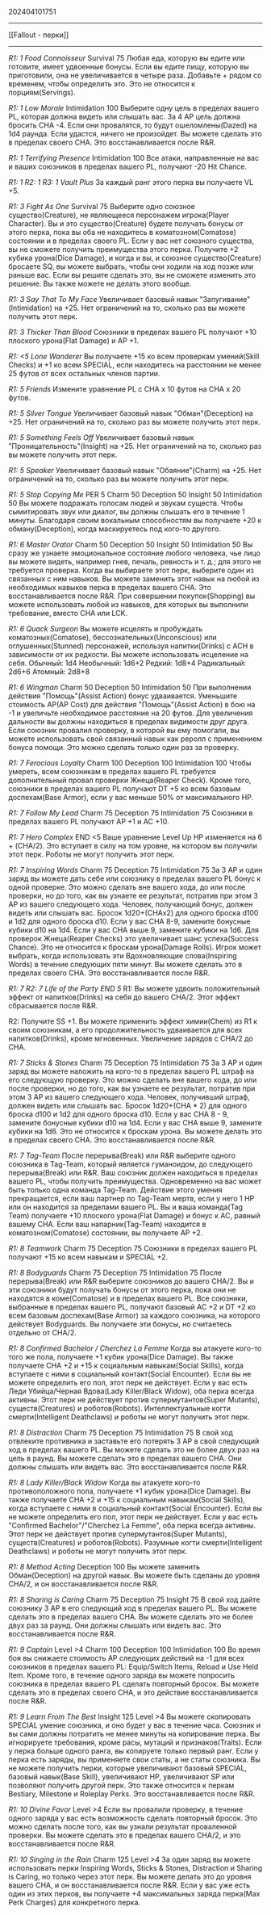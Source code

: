 202404101751
***
[[Fallout - перки]]
***
*R1: 1*
*Food Connoisseur*
Survival 75
Любая еда, которую вы едите или готовите, имеет удвоенные бонусы. 
Если вы едите пищу, которую вы приготовили, она не увеличивается в четыре раза. 
Добавьте + рядом со временем, чтобы определить это. 
Это не относится к порциям(Servings).

*R1: 1*
*Low Morale*
Intimidation 100
Выберите одну цель в пределах вашего PL, 
которая должна видеть или слышать вас. 
За 4 AP цель должна бросить CHA -4. 
Если они провалятся, то будут ошеломлены(Dazed) на 1d4 раунда. 
Если удастся, ничего не произойдет. 
Вы можете сделать это в пределах своего CHA. 
Это восстанавливается после R&R.

*R1: 1*
*Terrifying Presence*
Intimidation 100
Все атаки, направленные на вас и ваших союзников в пределах вашего PL, получают -20 Hit Chance.

*R1: 1*
*R2: 1*
*R3: 1*
*Vault Plus*
За каждый ранг этого перка вы получаете VL +5.

*R1: 3*
*Fight As One*
Survival 75
Выберите одно союзное существо(Creature), не являющееся персонажем игрока(Player Character). 
Вы и это существо(Creature) будете получать бонусы от этого перка, 
пока вы оба не находитесь в коматозном(Comatose) состоянии и в пределах своего PL. 
Если у вас нет союзного существа, вы не сможете получить преимущества этого перка. 
Получите +2 кубика урона(Dice Damage), и когда и вы, и союзное существо(Creature) бросаете SQ, 
вы можете выбрать, чтобы они ходили на ход позже или раньше вас. 
Если вы решите сделать это, вы не сможете изменить это решение. 
Вы также можете не делать этого вообще.

*R1: 3*
*Say That To My Face*
Увеличивает базовый навык "Запугивание"(Intimidation) на +25. 
Нет ограничений на то, сколько раз вы можете получить этот перк.

*R1: 3*
*Thicker Than Blood*
Союзники в пределах вашего PL получают +10 плоского урона(Flat Damage) и AP +1.

*R1: <5*
*Lone Wanderer*
Вы получаете +15 ко всем проверкам умений(Skill Checks) и +1 ко всем SPECIAL, 
если находитесь на расстоянии не менее 25 футов от всех остальных членов партии.

*R1: 5*
*Friends*
Измените уравнение PL с CHA x 10 футов на CHA x 20 футов.

*R1: 5*
*Silver Tongue*
Увеличивает базовый навык "Обман"(Deception) на +25. 
Нет ограничений на то, сколько раз вы можете получить этот перк.

*R1: 5*
*Something Feels Off*
Увеличивает базовый навык "Проницательность"(Insight) на +25. 
Нет ограничений на то, сколько раз вы можете получить этот перк.

*R1: 5*
*Speaker*
Увеличивает базовый навык "Обаяние"(Charm) на +25. 
Нет ограничений на то, сколько раз вы можете получить этот перк.

*R1: 5*
*Stop Copying Me*
PER 5
Charm 50
Deception 50
Insight 50
Intimidation 50
Вы можете подражать голосам людей и звукам существ. 
Чтобы сымитировать звук или диалог, вы должны слышать его в течение 1 минуты. 
Благодаря своим вокальным способностям вы получаете +20 к обману(Deception), когда маскируетесь под кого-то другого.

*R1: 6*
*Master Orator*
Charm 50
Deception 50
Insight 50
Intimidation 50
Вы сразу же узнаете эмоциональное состояние любого человека, 
чье лицо вы можете видеть, например гнев, печаль, ревность и т. д.; 
для этого не требуется проверка. 
Когда вы выбираете этот перк, выберите один из связанных с ним навыков. 
Вы можете заменить этот навык на любой из необходимых навыков перка в пределах вашего CHA. 
Это восстанавливается после R&R. 
При совершении покупок(Shopping) вы можете использовать любой из навыков, 
для которых вы выполнили требование, вместо CHA или LCK.

*R1: 6*
*Quack Surgeon*
Вы можете исцелять и пробуждать коматозных(Comatose), бессознательных(Unconscious) или оглушенных(Stunned) персонажей, 
используя напитки(Drinks) с ACH в зависимости от их редкости. 
Вы можете использовать исцеление на себя.
Обычный: 1d4
Необычный: 1d6+2
Редкий: 1d8+4
Радикальный: 2d6+6
Атомный: 2d8+8

*R1: 6*
*Wingman*
Charm 50
Deception 50
Intimidation 50
При выполнении действия "Помощь"(Assist Action) бонус удваивается. 
Уменьшите стоимость AP(AP Cost) для действия "Помощь"(Assist Action) в бою на -1 
и увеличьте необходимое расстояние на 20 футов. 
Для увеличения дальности вы должны находиться в пределах видимости друг друга. 
Если союзник провалил проверку, в которой вы ему помогали, 
вы можете использовать свой связанный навык как реролл с применением бонуса помощи. 
Это можно сделать только один раз за проверку.

*R1: 7*
*Ferocious Loyalty*
Charm 100
Deception 100
Intimidation 100
Чтобы умереть, всем союзникам в пределах вашего PL требуется дополнительный провал проверки Жнеца(Reaper Check). 
Кроме того, союзники в пределах вашего PL получают DT +5 ко всем базовым доспехам(Base Armor), если у вас меньше 50% от максимального HP.

*R1: 7*
*Follow My Lead*
Charm 75
Deception 75
Intimidation 75
Союзники в пределах вашего PL получают AP +1 и AC +10.

*R1: 7*
*Hero Complex*
END <5
Ваше уравнение Level Up HP изменяется на 6 + (CHA/2). 
Это вступает в силу на том уровне, на котором вы получили этот перк. 
Роботы не могут получить этот перк.

*R1: 7*
*Inspiring Words*
Charm 75
Deception 75
Intimidation 75
За 3 AP и один заряд вы можете дать себе или союзнику в пределах вашего PL бонус к одной проверке. 
Это можно сделать вне вашего хода, до или после проверки, но до того, как вы узнаете ее результат, 
потратив при этом 3 AP из вашего следующего хода. 
Человек, получающий бонус, должен видеть или слышать вас. 
Бросок 1d20+(CHAх2) для одного броска d100 и 1d2 для одного броска d10. 
Если у вас CHA 8-9, замените бонусные кубики d10 на 1d4. 
Если у вас CHA выше 9, замените кубики на 1d6. 
Для проверок Жнеца(Reaper Checks) это увеличивает шанс успеха(Success Chance). 
Это не относится к броскам урона(Damage Rolls). 
Игрок может выбрать, когда использовать эти Вдохновляющие слова(Inspiring Words) в течение следующих пяти минут. 
Вы можете сделать это в пределах своего CHA. 
Это восстанавливается после R&R.

*R1: 7*
*R2: 7*
*Life of the Party*
*END 5*
R1: Вы можете удвоить положительный эффект от напитков(Drinks) на себя до вашего CHA/2. 
Этот эффект сбрасывается после R&R.

R2: Получите SS +1. 
Вы можете применить эффект химии(Chem) из R1 к своим союзникам, 
а его продолжительность удваивается для всех напитков(Drinks), кроме мгновенных.
Увеличение зарядов с CHA/2 до CHA.

*R1: 7*
*Sticks & Stones*
Charm 75
Deception 75
Intimidation 75
За 3 AP и один заряд вы можете наложить на кого-то в пределах вашего PL штраф на его следующую проверку. 
Это можно сделать вне вашего хода, до или после проверки, но до того, как вы узнаете ее результат, 
потратив при этом 3 AP из вашего следующего хода. 
Человек, получивший штраф, должен видеть или слышать вас. 
Бросок 1d20+(CHA * 2) для одного броска d100 и 1d2 для одного броска d10. 
Если у вас CHA 8 - 9, замените бонусные кубики d10 на 1d4. 
Если у вас CHA выше 9, замените кубики на 1d6. 
Это не относится к броскам урона. 
Вы можете делать это в пределах своего CHA. 
Это восстанавливается после R&R.

*R1: 7*
*Tag-Team*
После перерыва(Break) или R&R выберите одного союзника в Tag-Team, 
который является гуманоидом, до следующего перерыва(Break) или R&R. 
Ваш союзник должен находиться в пределах вашего PL, чтобы получить преимущества. 
Одновременно на вас может быть только одна команда Tag-Team. 
Действие этого умения прекращается, если ваш партнер по Tag-Team мертв, 
если у него 1 HP или он находится за пределами вашего PL. 
Вы и ваша команда(Tag Team) получаете +10 плоского урона(Flat Damage) и бонус к AC, равный вашему CHA. 
Если ваш напарник(Tag-Team) находится в коматозном(Comatose) состоянии, вы получаете AP +2.

*R1: 8*
*Teamwork*
Charm 75
Deception 75
Союзники в пределах вашего PL получают +15 ко всем навыкам и SPECIAL +2.

*R1: 8*
*Bodyguards*
Charm 75
Deception 75
Intimidation 75
После перерыва(Break) или R&R выберите союзников до вашего CHA/2. 
Вы и эти союзники будут получать бонусы от этого перка, пока они не находятся в коме(Comatose) и в пределах вашего PL. 
Все союзники, выбранные в пределах вашего PL, получают базовый AC +2 и DT +2 ко всем базовым доспехам(Base Armor) за каждого союзника, на которого действует Bodyguards. 
Вы получаете эти бонусы, но считаетесь отдельно от CHA/2.

*R1: 8*
*Confirmed Bachelor / Cherchez La Femme*
Когда вы атакуете кого-то того же пола, получаете +1 кубик урона(Dice Damage). 
Вы также получаете CHA +2 и +15 к социальным навыкам(Social Skills), 
когда вступаете с ними в социальный контакт(Social Encounter). 
Если вы не можете определить его пол, этот перк не действует. 
Если у вас есть Леди Убийца/Черная Вдова(Lady Killer/Black Widow), оба перка всегда активны. 
Этот перк не действует против супермутантов(Super Mutants), существ(Creatures) и роботов(Robots). 
Интеллектуальные когти смерти(Intelligent Deathclaws) и роботы не могут получить этот перк.

*R1: 8*
*Distraction*
Charm 75
Deception 75
Intimidation 75
В свой ход отвлеките противника и заставьте его потерять 3 AP в свой следующий ход в пределах вашего PL. 
Вы можете сделать это не более двух раз на цель в раунд. 
Вы можете сделать это в пределах вашего CHA. 
Они должны слышать или видеть вас. 
Это восстанавливается после R&R.

*R1: 8*
*Lady Killer/Black Widow*
Когда вы атакуете кого-то противоположного пола, получаете +1 кубик урона(Dice Damage). 
Вы также получаете CHA +2 и +15 к социальным навыкам(Social Skills), 
когда вступаете с ними в социальный контакт(Social Encounter). 
Если вы не можете определить его пол, этот перк не действует. 
Если у вас есть "Confirmed Bachelor"/"Cherchez La Femme", оба перка всегда активны. 
Этот перк не действует против супермутантов(Super Mutants), существ(Creatures) и роботов(Robots). 
Разумные когти смерти(Intelligent Deathclaws) и роботы не могут получить этот перк.

*R1: 8*
*Method Acting*
Deception 100
Вы можете заменить Обман(Deception) на другой навык. 
Вы можете быть сделаны до уровня CHA/2, и он восстанавливается после R&R.

*R1: 8*
*Sharing is Caring*
Charm 75
Deception 75
Insight 75
В свой ход дайте союзнику 3 AP в его следующий ход в пределах вашего PL. 
Вы можете сделать это в пределах вашего CHA. 
Вы можете сделать это не более двух раз за раунд. 
Они должны слышать или видеть вас. 
Это восстанавливается после R&R.

*R1: 9*
*Captain*
Level >4
Charm 100
Deception 100
Intimidation 100
Во время боя вы снижаете стоимость AP следующих действий на -1 для всех союзников в пределах вашего PL: Equip/Switch Items, Reload и Use Held Item. 
Кроме того, в течение одного заряда вы можете попросить союзника в пределах вашего PL сделать повторный бросок. 
Вы можете сделать это в пределах своего CHA, и это действие восстанавливается после R&R.

*R1: 9*
*Learn From The Best*
Insight 125
Level >4
Вы можете скопировать SPECIAL умение союзника, и оно будет у вас в течение часа. 
Союзник и вы сами должны потратить не менее минуты на копирование перка. 
Вы игнорируете требования, кроме расы, мутаций и признаков(Traits). 
Если у перка больше одного ранга, вы копируете только первый ранг. 
Если у перка есть заряды, вы применяете свои статы, а не статы союзника. 
Вы не можете получить перки, которые увеличивают базовый SPECIAL, базовый навык(Base Skill), увеличивают HP, увеличивают SP или позволяют получить другой перк. 
Это также относится к перкам Bestiary, Milestone и Roleplay Perks. 
Это восстанавливается после R&R.

*R1: 10*
*Divine Favor*
Level >4
Если вы провалили проверку, в течение одного заряда у вас есть возможность сделать повторный бросок. 
Это можно сделать после того, как вы узнали результат проваленной проверки. 
Вы можете сделать это в пределах вашего CHA/2, и это восстанавливается после R&R.

*R1: 10*
*Singing in the Rain*
Charm 125
Level >4
За один заряд вы можете использовать перки 
Inspiring Words, Sticks & Stones, Distraction и Sharing is Caring, но только через этот перк. 
Вы можете делать это до уровня вашего CHA, и он восстанавливается после R&R. 
Если у вас уже есть один из этих перков, вы получаете +4 максимальных заряда перка(Max Perk Charges) для конкретного перка.